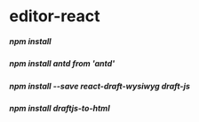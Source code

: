 # editor-react
#####  npm install 
#####  npm install antd from 'antd'
#####  npm install --save react-draft-wysiwyg draft-js
#####  npm install draftjs-to-html
